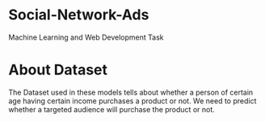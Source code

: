 # Social-Network-Ads
Machine Learning and Web Development Task


# About Dataset
The Dataset used in these models tells about whether a person of certain age having certain income purchases a product or not.
We need to predict whether a targeted audience will purchase the product or not.
